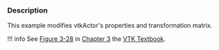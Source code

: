 ### Description

This example modifies vtkActor's properties and transformation matrix.

!!! info
    See [Figure 3-28](../../../VTKBook/03Chapter3/#Figure%203-28) in [Chapter 3](../../..//VTKBook/03Chapter3) the [VTK Textbook](../../../VTKBook/01Chapter1).
